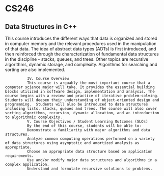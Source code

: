# CS246
<h2>Data Structures in C++</h2>


This course introduces the different ways that data is organized and stored in computer memory and the relevant procedures used in the manipulation of that data. The idea of abstract data types (ADTs) is first introduced, and then reinforced through the characterization of fundamental data structures in the discipline - stacks, queues, and trees. Other topics are recursive algorithms, dynamic storage, and complexity. Algorithms for searching and sorting are also implemented.

              IV. Course Overview 
              This course is arguably the most important course that a computer science major will take. It provides the essential building blocks utilized in software design, implementation and analysis. The course begins with a review and practice of iterative problem-solving. Students will deepen their understanding of object-oriented design and programming.  Students will also be introduced to data structures including lists, stacks, queues and trees. The course will also cover sorting algorithms, recursion, dynamic allocatiom, and an introduction to algorithmic complexity.
              V. Course Objectives / Student Learning Outcomes (SLOs)
              By the end of this course, students will be able to:
              Demonstrate a familiarity with major algorithms and data structures.
              Analyze common computing operations performed on a variety of data structures using asymptotic and amortized analysis as appropriate.
              Choose an appropriate data structure based on application requirements.
              Use and/or modify major data structures and algorithms in a complex application.
              Understand and formulate recursive solutions to problems.
